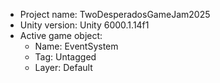 <!-- UNITY CODE ASSIST INSTRUCTIONS START -->
- Project name: TwoDesperadosGameJam2025
- Unity version: Unity 6000.1.14f1
- Active game object:
  - Name: EventSystem
  - Tag: Untagged
  - Layer: Default
<!-- UNITY CODE ASSIST INSTRUCTIONS END -->